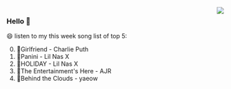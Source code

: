 <img align="right"  src="https://github-readme-stats.vercel.app/api/top-langs/?username=sohyunQVQ" />

### Hello 👋

😄 listen to my this week song list of top 5:

0. 🌈Girlfriend - Charlie Puth
1. 🌈Panini - Lil Nas X
2. 🌈HOLIDAY - Lil Nas X
3. 🌈The Entertainment's Here - AJR
4. 🌈Behind the Clouds - yaeow

